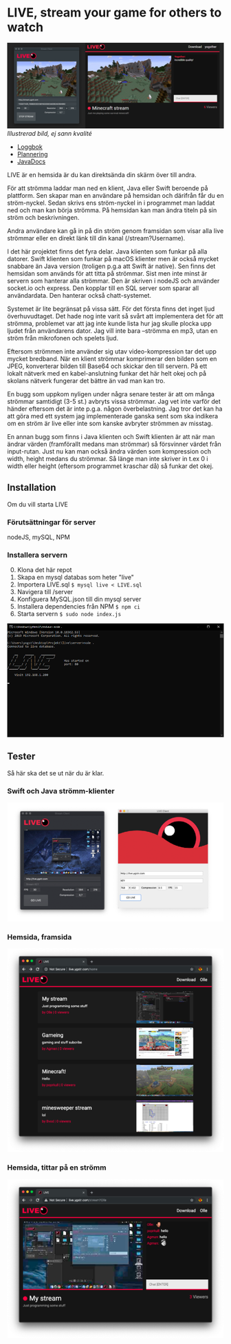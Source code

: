 # LIVE, stream your game for others to watch

![](resources/banner.png)
*Illustrerad bild, ej sann kvalité*


* [Loggbok](https://github.com/Yogsther/LIVE/wiki/Loggbok)
* [Plannering](PLANNERING.md)
* [JavaDocs](https://yogsther.github.io/LIVE/)

LIVE är en hemsida är du kan direktsända din skärm över till andra.

För att strömma laddar man ned en klient, Java eller Swift beroende på plattform. Sen skapar man en användare på hemsidan och därifrån får du en ström-nyckel. Sedan skrivs ens ström-nyckel in i programmet man laddat ned och man kan börja strömma. På hemsidan kan man ändra titeln på sin ström och beskrivningen.

Andra användare kan gå in på din ström genom framsidan som visar alla live strömmar eller en direkt länk till din kanal (/stream?Username).

I det här projektet finns det fyra delar. Java klienten som funkar på alla datorer. Swift klienten som funkar på macOS klienter men är också mycket snabbare än Java version (troligen p.g.a att Swift är native). Sen finns det hemsidan som används för att titta på strömmar. Sist men inte minst är servern som hanterar alla strömmar. Den är skriven i nodeJS och använder socket.io och express. Den kopplar till en SQL server som sparar all användardata. Den hanterar också chatt-systemet.

Systemet är lite begränsat på vissa sätt. För det första finns det inget ljud överhuvudtaget. Det hade nog inte varit så svårt att implementera det för att strömma, problemet var att jag inte kunde lista hur jag skulle plocka upp ljudet från användarens dator. Jag vill inte bara –strömma en mp3, utan en ström från mikrofonen och spelets ljud.

Eftersom strömmen inte använder sig utav video-kompression tar det upp mycket bredband. När en klient strömmar komprimerar den bilden som en JPEG, konverterar bilden till Base64 och skickar den till servern. På ett lokalt nätverk med en kabel-anslutning funkar det här helt okej och på skolans nätverk fungerar det bättre än vad man kan tro.

En bugg som uppkom nyligen under några senare tester är att om många strömmar samtidigt (3-5 st.) avbryts vissa strömmar. Jag vet inte varför det händer eftersom det är inte p.g.a. någon överbelastning. Jag tror det kan ha att göra med ett system jag implementerade ganska sent som ska indikera om en ström är live eller inte som kanske avbryter strömmen av misstag. 

En annan bugg som finns i Java klienten och Swift klienten är att när man ändrar värden (framförallt medans man strömmar) så försvinner värdet från input-rutan. Just nu kan man också ändra värden som kompression och width, height medans du strömmar. Så länge man inte skriver in t.ex 0 i width eller height (eftersom programmet kraschar då) så funkar det okej.


## Installation

Om du vill starta LIVE

### Förutsättningar för server
nodeJS, mySQL, NPM

### Installera servern

0. Klona det här repot
0. Skapa en mysql databas som heter "live"
0. Importera LIVE.sql ```$ mysql live < LIVE.sql ```
0. Navigera till /server
0. Konfiguera MySQL.json till din mysql server
0. Installera dependencies från NPM ```$ npm ci```
0. Starta servern ```$ sudo node index.js```

![](resources/cmd.png)

## Tester
Så här ska det se ut när du är klar.

### Swift och Java strömm-klienter
![](resources/sh-clients.png)

### Hemsida, framsida
![](resources/sh-index.png)

### Hemsida, tittar på en strömm
![](resources/sh-stream.png)
